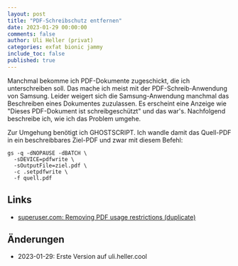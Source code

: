 ```yaml
---
layout: post
title: "PDF-Schreibschutz entfernen"
date: 2023-01-29 00:00:00
comments: false
author: Uli Heller (privat)
categories: exfat bionic jammy
include_toc: false
published: true
---
```


<!--
PDF-Schreibschutz entfernen
===========================
-->

Manchmal bekomme ich PDF-Dokumente zugeschickt,
die ich unterschreiben soll. Das mache ich meist mit
der PDF-Schreib-Anwendung von Samsung. Leider weigert
sich die Samsung-Anwendung manchmal das Beschreiben
eines Dokumentes zuzulassen. Es erscheint eine
Anzeige wie "Dieses PDF-Dokument ist schreibgeschützt"
und das war's. Nachfolgend beschreibe ich, wie
ich das Problem umgehe.

<!-- more -->

Zur Umgehung benötigt ich GHOSTSCRIPT. Ich wandle damit
das Quell-PDF in ein beschreibbares Ziel-PDF und zwar
mit diesem Befehl:

```
gs -q -dNOPAUSE -dBATCH \
  -sDEVICE=pdfwrite \
  -sOutputFile=ziel.pdf \
  -c .setpdfwrite \
  -f quell.pdf
```

Links
-----

* [superuser.com: Removing PDF usage restrictions (duplicate)](https://superuser.com/questions/367184/removing-pdf-usage-restrictions)

Änderungen
----------

* 2023-01-29: Erste Version auf uli.heller.cool
